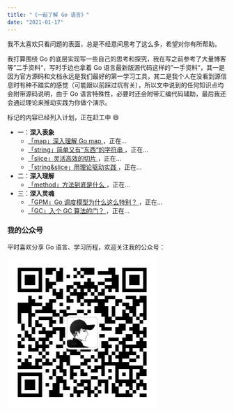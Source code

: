 ```yaml
---
title: "《一起了解 Go 语言》"
date: "2021-01-17"
---
```


我不太喜欢只看问题的表面，总是不经意间思考了这么多，希望对你有所帮助。

我打算围绕 Go 的底层实现写一些自己的思考和探究，我在写之前参考了大量博客等”二手资料“，写时手边也拿着 Go 语言最新版源代码这样的”一手资料“，其一是因为官方源码和文档永远是我们最好的第一学习工具，其二是我个人在没看到源信息时有种不踏实的感觉（可能跟以前踩过坑有关），所以文中说到的任何知识点均会附带源码说明，由于 Go 语言特殊性，必要时还会附带汇编代码辅助，最后我还会通过理论来推动实践为你做个演示。

标记的内容已经列入计划，正在赶工中 😄

- 一：**深入表象**
  - [「map」深入理解 Go map ](/posts/go/map)，正在...
  - [「string」简单又有”东西“的字符串 ](/posts/http)，正在...
  - [「slice」灵活高效的切片 ](/posts/http)，正在...
  - [「string&slice」用理论驱动实践 ](/posts/http)，正在...
- 二：**深入理解**
  - [「method」方法到底是什么 ](/posts/http)，正在...
- 三：**深入灵魂**
  - [「GPM」Go 调度模型为什么这么特别？ ](/posts/http)，正在...
  - [「GC」入个 GC 算法的门？ ](/posts/http)，正在...

### 我的公众号

平时喜欢分享 Go 语言、学习历程，欢迎关注我的公众号：

![image](qrcode_for_gh.jpg)
